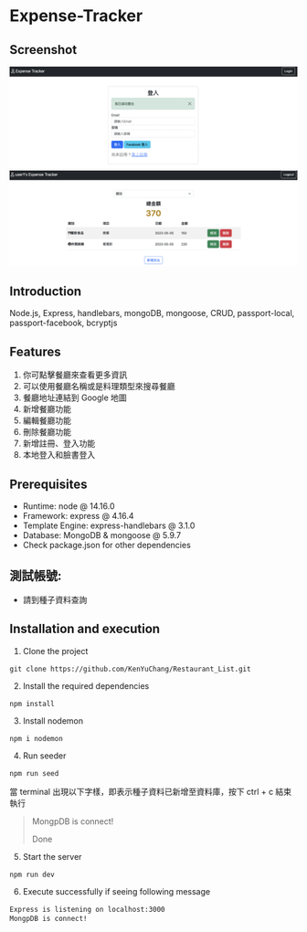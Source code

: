 # Expense-Tracker

## Screenshot
![screenshot](https://github.com/KenYuChang/Expense-Tracker/blob/master/public/image/%E6%88%AA%E5%9C%96%202023-05-05%20%E4%B8%8B%E5%8D%882.10.53.png)
![screenshot](https://github.com/KenYuChang/Expense-Tracker/blob/master/public/image/%E6%88%AA%E5%9C%96%202023-05-05%20%E4%B8%8B%E5%8D%882.02.37.png)

## Introduction
Node.js, Express, handlebars, mongoDB, mongoose, CRUD, passport-local, passport-facebook, bcryptjs

## Features

1. 你可點擊餐廳來查看更多資訊
2. 可以使用餐廳名稱或是料理類型來搜尋餐廳
3. 餐廳地址連結到 Google 地圖
4. 新增餐廳功能
5. 編輯餐廳功能
6. 刪除餐廳功能
7. 新增註冊、登入功能
8. 本地登入和臉書登入


## Prerequisites
 
- Runtime: node @ 14.16.0
- Framework: express @ 4.16.4
- Template Engine: express-handlebars @ 3.1.0
- Database: MongoDB & mongoose @ 5.9.7
- Check package.json for other dependencies

## 測試帳號:
- 請到種子資料查詢

## Installation and execution

1. Clone the project

```
git clone https://github.com/KenYuChang/Restaurant_List.git
```

2. Install the required dependencies

```
npm install
```

3. Install nodemon

```
npm i nodemon
```

4. Run seeder

```
npm run seed
```

當 terminal 出現以下字樣，即表示種子資料已新增至資料庫，按下 ctrl + c 結束執行

> MongpDB is connect!
>
> Done

5. Start the server

```
npm run dev
```
6. Execute successfully if seeing following message

```
Express is listening on localhost:3000
MongpDB is connect!
```
